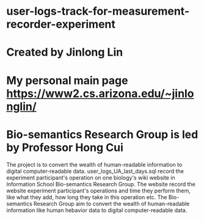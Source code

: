 # user-logs-track-for-measurement-recorder-experiment
# Created by Jinlong Lin 
# My personal main page https://www2.cs.arizona.edu/~jinlonglin/ 
# Bio-semantics Research Group is led by Professor Hong Cui

The project is to convert the wealth of human-readable information to digital computer-readable data.
user_logs_UA_last_days.sql record the experiment participant's operation on one biology's wiki website in Information School 
Bio-semantics Research Group.
The website record the website experiment participant's operations and time they perform them, like what they add, how long 
they take in this operation etc.
The Bio-semantics Research Group aim to  convert the wealth of human-readable information like human hebavior data to digital computer-readable data.
